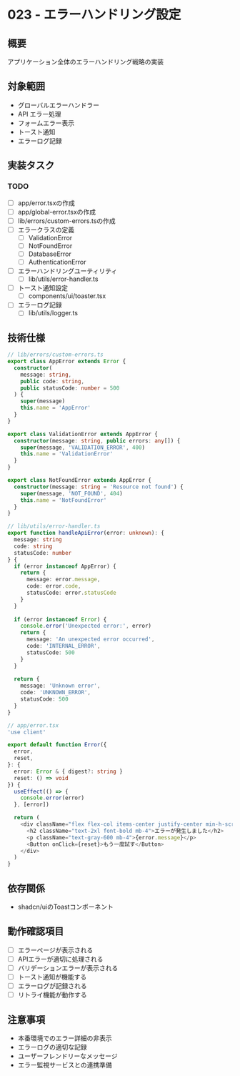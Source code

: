 # 023 - エラーハンドリング設定

## 概要
アプリケーション全体のエラーハンドリング戦略の実装

## 対象範囲
- グローバルエラーハンドラー
- API エラー処理
- フォームエラー表示
- トースト通知
- エラーログ記録

## 実装タスク

### TODO
- [ ] app/error.tsxの作成
- [ ] app/global-error.tsxの作成
- [ ] lib/errors/custom-errors.tsの作成
- [ ] エラークラスの定義
  - [ ] ValidationError
  - [ ] NotFoundError
  - [ ] DatabaseError
  - [ ] AuthenticationError
- [ ] エラーハンドリングユーティリティ
  - [ ] lib/utils/error-handler.ts
- [ ] トースト通知設定
  - [ ] components/ui/toaster.tsx
- [ ] エラーログ記録
  - [ ] lib/utils/logger.ts

## 技術仕様
```typescript
// lib/errors/custom-errors.ts
export class AppError extends Error {
  constructor(
    message: string,
    public code: string,
    public statusCode: number = 500
  ) {
    super(message)
    this.name = 'AppError'
  }
}

export class ValidationError extends AppError {
  constructor(message: string, public errors: any[]) {
    super(message, 'VALIDATION_ERROR', 400)
    this.name = 'ValidationError'
  }
}

export class NotFoundError extends AppError {
  constructor(message: string = 'Resource not found') {
    super(message, 'NOT_FOUND', 404)
    this.name = 'NotFoundError'
  }
}

// lib/utils/error-handler.ts
export function handleApiError(error: unknown): {
  message: string
  code: string
  statusCode: number
} {
  if (error instanceof AppError) {
    return {
      message: error.message,
      code: error.code,
      statusCode: error.statusCode
    }
  }
  
  if (error instanceof Error) {
    console.error('Unexpected error:', error)
    return {
      message: 'An unexpected error occurred',
      code: 'INTERNAL_ERROR',
      statusCode: 500
    }
  }
  
  return {
    message: 'Unknown error',
    code: 'UNKNOWN_ERROR',
    statusCode: 500
  }
}

// app/error.tsx
'use client'

export default function Error({
  error,
  reset,
}: {
  error: Error & { digest?: string }
  reset: () => void
}) {
  useEffect(() => {
    console.error(error)
  }, [error])

  return (
    <div className="flex flex-col items-center justify-center min-h-screen">
      <h2 className="text-2xl font-bold mb-4">エラーが発生しました</h2>
      <p className="text-gray-600 mb-4">{error.message}</p>
      <Button onClick={reset}>もう一度試す</Button>
    </div>
  )
}
```

## 依存関係
- shadcn/uiのToastコンポーネント

## 動作確認項目
- [ ] エラーページが表示される
- [ ] APIエラーが適切に処理される
- [ ] バリデーションエラーが表示される
- [ ] トースト通知が機能する
- [ ] エラーログが記録される
- [ ] リトライ機能が動作する

## 注意事項
- 本番環境でのエラー詳細の非表示
- エラーログの適切な記録
- ユーザーフレンドリーなメッセージ
- エラー監視サービスとの連携準備